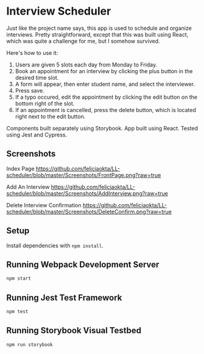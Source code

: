 # Interview Scheduler

Just like the project name says, this app is used to schedule and organize interviews. Pretty straightforward, except that this was built using React, which was quite a challenge for me, but I somehow survived.

Here's how to use it:
1. Users are given 5 slots each day from Monday to Friday.
2. Book an appointment for an interview by clicking the plus button in the desired time slot.
3. A form will appear, then enter student name, and select the interviewer.
4. Press save.
5. If a typo occured, edit the appointment by clicking the edit button on the bottom right of the slot.
6. If an appointment is cancelled, press the delete button, which is located right next to the edit button.

Components built separately using Storybook.
App built using React.
Tested using Jest and Cypress.

## Screenshots

Index Page
https://github.com/feliciaokta/LL-scheduler/blob/master/Screenshots/FrontPage.png?raw=true

Add An Interview
https://github.com/feliciaokta/LL-scheduler/blob/master/Screenshots/AddInterview.png?raw=true

Delete Interview Confirmation
https://github.com/feliciaokta/LL-scheduler/blob/master/Screenshots/DeleteConfirm.png?raw=true

## Setup

Install dependencies with `npm install`.

## Running Webpack Development Server

```sh
npm start
```

## Running Jest Test Framework

```sh
npm test
```

## Running Storybook Visual Testbed

```sh
npm run storybook
```
